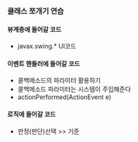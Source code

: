 ### 클래스 쪼개기 연습
#### 뷰계층에 들어갈 코드
- javax.swing.* UI코드

#### 이벤트 핸들러에 들어갈 코드
- 콜백메소드의 파라미터 활용하기
- 콜백메소드 파라미터는 시스템이 주입해준다
- actionPerformed(ActionEvent e)
#### 로직에 들어갈 코드
- 판정(판단)선택 >> 기준